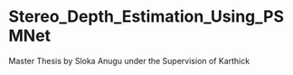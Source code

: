 # Stereo_Depth_Estimation_Using_PSMNet
Master Thesis by Sloka Anugu under the Supervision of Karthick
